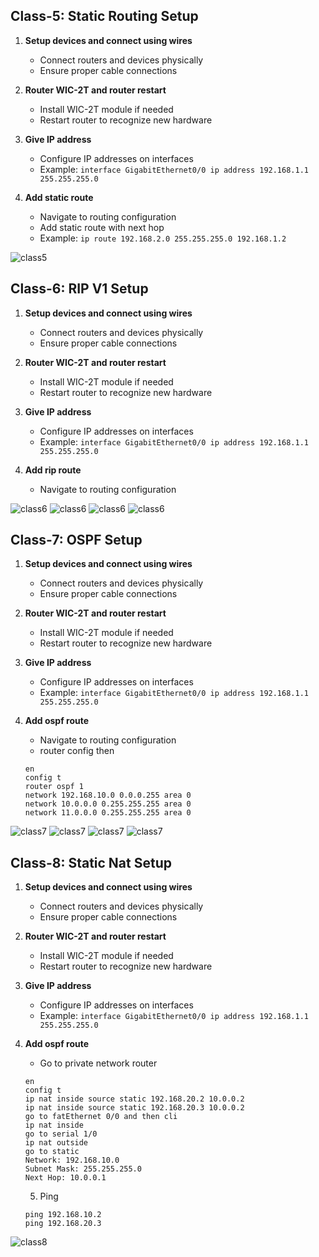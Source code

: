 ## Class-5: Static Routing Setup

1. **Setup devices and connect using wires**
   - Connect routers and devices physically
   - Ensure proper cable connections

2. **Router WIC-2T and router restart**
   - Install WIC-2T module if needed
   - Restart router to recognize new hardware

3. **Give IP address**
   - Configure IP addresses on interfaces
   - Example: `interface GigabitEthernet0/0 ip address 192.168.1.1 255.255.255.0`

4. **Add static route**
   - Navigate to routing configuration
   - Add static route with next hop
   - Example: `ip route 192.168.2.0 255.255.255.0 192.168.1.2`
   
![class5](/assets/5.static_routing.png)
<!--  <img src="https://github.com/masterArnob/CN-Lab/blob/main/class%205.png" /> -->



## Class-6: RIP V1 Setup

1. **Setup devices and connect using wires**
   - Connect routers and devices physically
   - Ensure proper cable connections

2. **Router WIC-2T and router restart**
   - Install WIC-2T module if needed
   - Restart router to recognize new hardware

3. **Give IP address**
   - Configure IP addresses on interfaces
   - Example: `interface GigabitEthernet0/0 ip address 192.168.1.1 255.255.255.0`

4. **Add rip route**
   - Navigate to routing configuration

![class6](/assets/6.rip_1.png)
![class6](/assets/6.rip_2.png)
![class6](/assets/6.rip_3.png)
![class6](/assets/6.rip_4.png)




 ## Class-7: OSPF Setup

1. **Setup devices and connect using wires**
   - Connect routers and devices physically
   - Ensure proper cable connections

2. **Router WIC-2T and router restart**
   - Install WIC-2T module if needed
   - Restart router to recognize new hardware

3. **Give IP address**
   - Configure IP addresses on interfaces
   - Example: `interface GigabitEthernet0/0 ip address 192.168.1.1 255.255.255.0`

4. **Add ospf route**
   - Navigate to routing configuration
   - router config then
   ```
   en
   config t
   router ospf 1
   network 192.168.10.0 0.0.0.255 area 0
   network 10.0.0.0 0.255.255.255 area 0
   network 11.0.0.0 0.255.255.255 area 0
   
   ```

![class7](/assets/ospf.png)
![class7](/assets/ospf_1.png)
![class7](/assets/ospf_2.png)
![class7](/assets/ospf_3.png)





 ## Class-8: Static Nat Setup

1. **Setup devices and connect using wires**
   - Connect routers and devices physically
   - Ensure proper cable connections

2. **Router WIC-2T and router restart**
   - Install WIC-2T module if needed
   - Restart router to recognize new hardware

3. **Give IP address**
   - Configure IP addresses on interfaces
   - Example: `interface GigabitEthernet0/0 ip address 192.168.1.1 255.255.255.0`

4. **Add ospf route**
   - Go to private network router
   ```
   en
   config t
   ip nat inside source static 192.168.20.2 10.0.0.2
   ip nat inside source static 192.168.20.3 10.0.0.2
   go to fatEthernet 0/0 and then cli
   ip nat inside
   go to serial 1/0
   ip nat outside
   go to static
   Network: 192.168.10.0
   Subnet Mask: 255.255.255.0
   Next Hop: 10.0.0.1
   ```
   5. Ping 
   ```
   ping 192.168.10.2
   ping 192.168.20.3
   ```

![class8](/static_nat.png)




